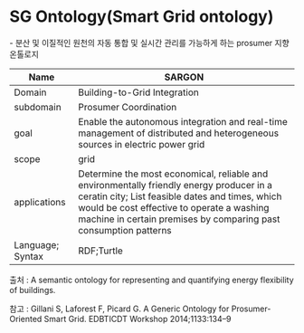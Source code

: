 # SG Ontology(Smart Grid ontology)

&#45; 분산 및 이질적인 원천의 자동 통합 및 실시간 관리를 가능하게 하는 prosumer 지향 온톨로지

| Name             | SARGON                                                                                                                                                                                                                                                       |
| ---------------- | ------------------------------------------------------------------------------------------------------------------------------------------------------------------------------------------------------------------------------------------------------------ |
| Domain           | Building-to-Grid Integration                                                                                                                                                                                                                                 |
| subdomain        | Prosumer Coordination                                                                                                                                                                                                                                        |
| goal             | Enable the autonomous integration and real-time management of distributed and heterogeneous sources in electric power grid                                                                                                                                   |
| scope            | grid                                                                                                                                                                                                                                                         |
| applications     | Determine the most economical, reliable and environmentally friendly energy producer in a ceratin city; List feasible dates and times, which would be cost effective to operate a washing machine in certain premises by comparing past consumption patterns |
| Language; Syntax | RDF;Turtle                                                                                                                                                                                                                                                   |

출처 :  A semantic ontology for representing and quantifying energy flexibility of buildings.

참고 : Gillani S, Laforest F, Picard G. A Generic Ontology for Prosumer-Oriented Smart Grid. EDBTICDT Workshop 2014;1133:134–9